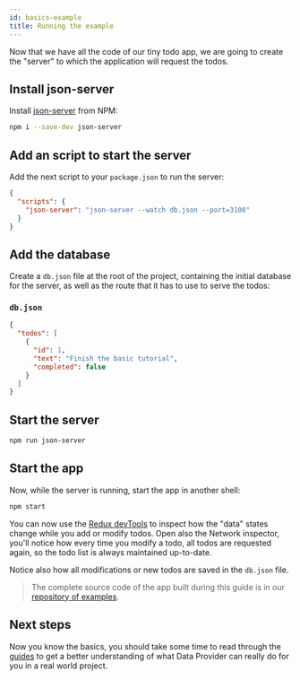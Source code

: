 ```yaml
---
id: basics-example
title: Running the example
---
```


Now that we have all the code of our tiny todo app, we are going to create the "server" to which the application will request the todos.

## Install json-server

Install [json-server][json-server] from NPM:

```bash
npm i --save-dev json-server
```

## Add an script to start the server

Add the next script to your `package.json` to run the server:

```json
{
  "scripts": {
    "json-server": "json-server --watch db.json --port=3100"
  }
}
```

## Add the database

Create a `db.json` file at the root of the project, containing the initial database for the server, as well as the route that it has to use to serve the todos:

### `db.json`

```json
{
  "todos": [
    {
      "id": 1,
      "text": "Finish the basic tutorial",
      "completed": false
    }
  ]
}
```

## Start the server

```bash
npm run json-server
```

## Start the app

Now, while the server is running, start the app in another shell:

```bash
npm start
```

You can now use the [Redux devTools][redux-devtools] to inspect how the "data" states change while you add or modify todos. Open also the Network inspector, you'll notice how every time you modify a todo, all todos are requested again, so the todo list is always maintained up-to-date.

Notice also how all modifications or new todos are saved in the `db.json` file.

> The complete source code of the app built during this guide is in our [repository of examples][examples].

## Next steps

Now you know the basics, you should take some time to read through the [guides](guides-index.md) to get a better understanding of what Data Provider can really do for you in a real world project.

[json-server]: https://www.npmjs.com/package/json-server
[examples]: https://github.com/data-provider/examples
[redux-devtools]: https://github.com/reduxjs/redux-devtools
